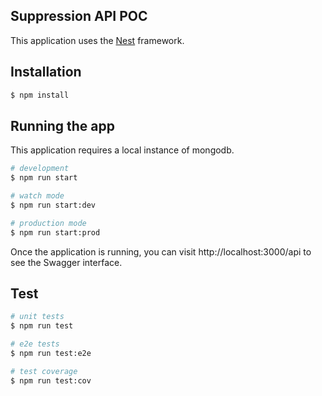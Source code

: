 ## Suppression API POC

This application uses the [Nest](https://github.com/nestjs/nest) framework.

## Installation

```bash
$ npm install
```

## Running the app

This application requires a local instance of mongodb.

```bash
# development
$ npm run start

# watch mode
$ npm run start:dev

# production mode
$ npm run start:prod
```

Once the application is running, you can visit http://localhost:3000/api to see the Swagger interface.

## Test

```bash
# unit tests
$ npm run test

# e2e tests
$ npm run test:e2e

# test coverage
$ npm run test:cov
```

